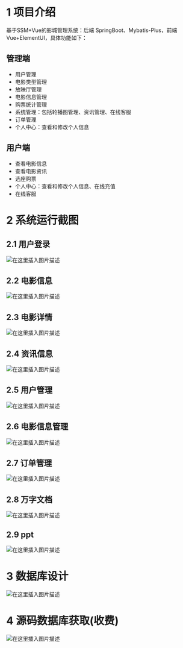 # 1 项目介绍
基于SSM+Vue的影城管理系统：后端 SpringBoot、Mybatis-Plus，前端Vue+ElementUI，具体功能如下：
## 管理端
- 用户管理
- 电影类型管理
- 放映厅管理
- 电影信息管理
- 购票统计管理
- 系统管理：包括轮播图管理、资讯管理、在线客服
- 订单管理
- 个人中心：查看和修改个人信息
## 用户端
- 查看电影信息
- 查看电影资讯
- 选座购票
- 个人中心：查看和修改个人信息、在线充值
- 在线客服
# 2 系统运行截图
## 2.1 用户登录
![在这里插入图片描述](images/01.png)
## 2.2 电影信息
![在这里插入图片描述](images/02.png)
## 2.3 电影详情
![在这里插入图片描述](images/03.png)
## 2.4 资讯信息
![在这里插入图片描述](images/04.png)
## 2.5 用户管理
![在这里插入图片描述](images/05.png)
## 2.6 电影信息管理
![在这里插入图片描述](images/06.png)
## 2.7 订单管理
![在这里插入图片描述](images/07.png)
## 2.8 万字文档
![在这里插入图片描述](images/08.png)
## 2.9 ppt
![在这里插入图片描述](images/09.png)
# 3 数据库设计
![在这里插入图片描述](images/10.png)
# 4 源码数据库获取(收费)
![在这里插入图片描述](images/11.png)

